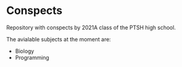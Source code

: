# Conspects

Repository with conspects by 2021A class of the PTSH high school.

The avialable subjects at the moment are:
- Biology
- Programming
